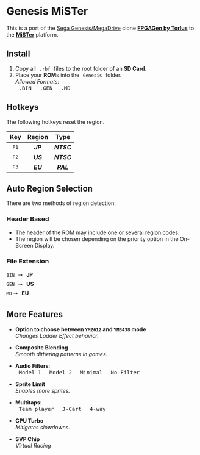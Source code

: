 # Genesis MiSTer

This is a port of the [Sega Genesis/MegaDrive](https://en.wikipedia.org/wiki/Sega_Genesis) clone **[FPGAGen by Torlus](https://github.com/Torlus/fpgagen)** to the **[MiSTer](https://mister-devel.github.io/MkDocs_MiSTer/)** platform.


## Install
1. Copy all  `.rbf`  files to the root folder of an **SD Card**.
2. Place your **ROM**s into the  `Genesis`  folder.  
    *Allowed Formats:*  
    <kbd> .BIN </kbd> <kbd> .GEN </kbd> <kbd> .MD </kbd> 


## Hotkeys
The following hotkeys reset the region.

| Key | Region | Type
|:---:|:------:|:----:
| <kbd> F1 </kbd> | ***JP*** | ***NTSC***
| <kbd> F2 </kbd> | ***US*** | ***NTSC***
| <kbd> F3 </kbd> | ***EU*** | ***PAL***


## Auto Region Selection
There are two methods of region detection.

### Header Based
- The header of the ROM may include [one or several region codes](https://plutiedev.com/rom-header#region).
- The region will be chosen depending on the priority option in the On-Screen Display.

### File Extension
`BIN`  🠖  **JP**  
`GEN`  🠖  **US**  
`MD`   🠖  **EU**


## More Features
- **Option to choose between `YM2612` and `YM3438` mode**  
    *Changes Ladder Effect behavior.*
    
- **Composite Blending**  
    *Smooth dithering patterns in games.*
    
- **Audio Filters**:  
    <kbd> Model 1 </kbd> <kbd> Model 2 </kbd> <kbd> Minimal </kbd> <kbd> No Filter </kbd>
    
- **Sprite Limit**  
    *Enables more sprites.*
    
- **Multitaps**:  
    <kbd> Team player </kbd> <kbd> J-Cart </kbd> <kbd> 4-way </kbd>
    
- **CPU Turbo**  
    *Mitigates slowdowns.*
    
- **SVP Chip**  
    *Virtual Racing*
